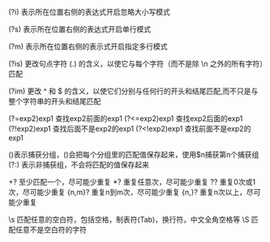 (?i) 表示所在位置右侧的表达式开启忽略大小写模式

(?s) 表示所在位置右侧的表达式开启单行模式

(?m) 表示所在位置右侧的表示式开启指定多行模式

(?is) 更改句点字符 (.) 的含义，以使它与每个字符（而不是除 \n 之外的所有字符）匹配

(?im) 更改 ^ 和 $ 的含义，以使它们分别与任何行的开头和结尾匹配,而不只是与整个字符串的开头和结尾匹配


(?=exp2)exp1 查找exp2前面的exp1
(?<=exp2)exp1 查找exp2后面的exp1
(?!exp2)exp1 查找后面不是exp2的exp1
(?<!exp2)exp1 查找前面不是exp2的exp1


()表示捕获分组，()会把每个分组里的匹配值保存起来，使用$n捕获第n个捕获组
(?:) 表示非捕获组，不会将匹配的值保存起来

 

+? 至少匹配一个，尽可能少重复
*? 重复任意次，尽可能少重复
?? 重复0次或1次，尽可能少重复
{n,m}? 重复n到m次，尽可能少重复
{n,}? 重复n次以上，尽可能少重复


\s 匹配任意的空白符，包括空格，制表符(Tab)，换行符，中文全角空格等
\S 匹配任意不是空白符的字符